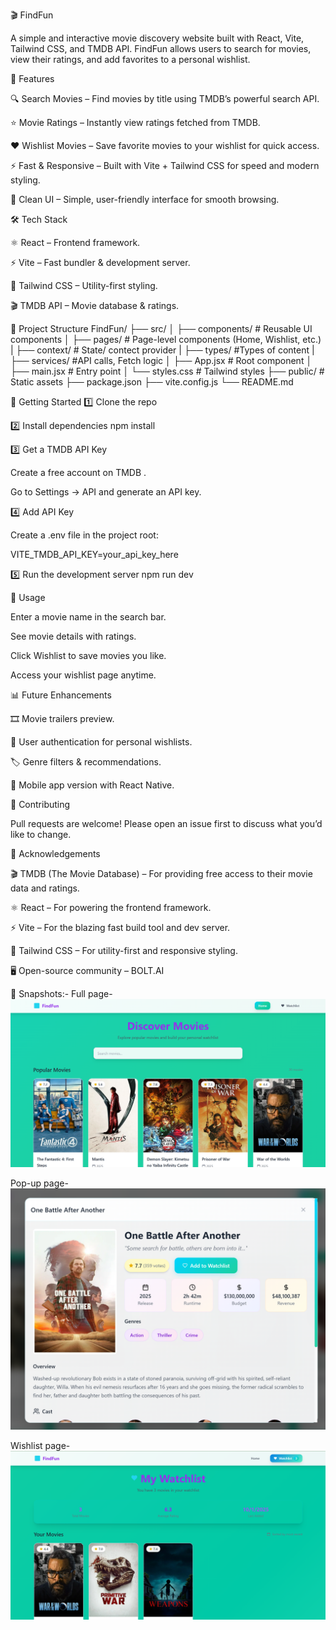 🎬 FindFun

A simple and interactive movie discovery website built with React, Vite, Tailwind CSS, and TMDB API.
FindFun allows users to search for movies, view their ratings, and add favorites to a personal wishlist.

📌 Features

🔍 Search Movies – Find movies by title using TMDB’s powerful search API.

⭐ Movie Ratings – Instantly view ratings fetched from TMDB.

❤️ Wishlist Movies – Save favorite movies to your wishlist for quick access.

⚡ Fast & Responsive – Built with Vite + Tailwind CSS for speed and modern styling.

🎥 Clean UI – Simple, user-friendly interface for smooth browsing.

🛠 Tech Stack

⚛️ React – Frontend framework.

⚡ Vite – Fast bundler & development server.

🎨 Tailwind CSS – Utility-first styling.

🎬 TMDB API – Movie database & ratings.

📂 Project Structure
FindFun/
├── src/
│   ├── components/    # Reusable UI components
│   ├── pages/         # Page-level components (Home, Wishlist, etc.)
|   ├── context/       # State/ contect provider
|   ├── types/         #Types of content
|   ├── services/      #API calls, Fetch logic
│   ├── App.jsx        # Root component
│   ├── main.jsx       # Entry point
│   └── styles.css     # Tailwind styles
├── public/            # Static assets
├── package.json
├── vite.config.js
└── README.md

🚀 Getting Started
1️⃣ Clone the repo

2️⃣ Install dependencies
npm install

3️⃣ Get a TMDB API Key

Create a free account on TMDB
.

Go to Settings → API and generate an API key.

4️⃣ Add API Key

Create a .env file in the project root:

VITE_TMDB_API_KEY=your_api_key_here

5️⃣ Run the development server
npm run dev


🎯 Usage

Enter a movie name in the search bar.

See movie details with ratings.

Click Wishlist to save movies you like.

Access your wishlist page anytime.



📊 Future Enhancements

🎞 Movie trailers preview.

👤 User authentication for personal wishlists.

🏷 Genre filters & recommendations.

📱 Mobile app version with React Native.


🤝 Contributing

Pull requests are welcome! Please open an issue first to discuss what you’d like to change.

🙏 Acknowledgements

🎬 TMDB (The Movie Database)
 – For providing free access to their movie data and ratings.

⚛️ React
 – For powering the frontend framework.

⚡ Vite
 – For the blazing fast build tool and dev server.

🎨 Tailwind CSS
 – For utility-first and responsive styling.

🖥 Open-source community – BOLT.AI

📸 Snapshots:-
 Full page-
  ![alt text](<Screenshot 2025-10-01 003622-1.png>)

  Pop-up page-
  ![alt text](image-1.png)
  
  Wishlist page-
  ![alt text](image-2.png)